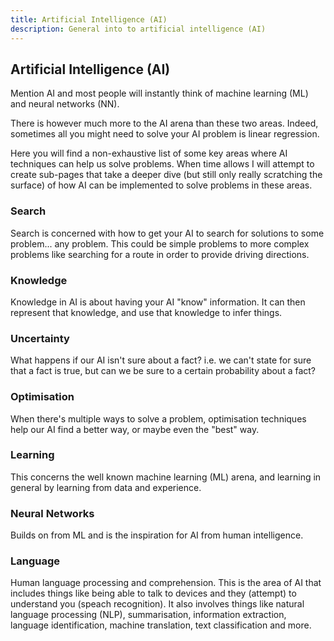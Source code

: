 ```yaml
---
title: Artificial Intelligence (AI)
description: General into to artificial intelligence (AI)
---
```

## Artificial Intelligence (AI) 
Mention AI and most people will instantly think of machine learning (ML) and neural networks (NN). 

There is however much more to the AI arena than these two areas. Indeed, sometimes all you might need to solve your AI 
problem is linear regression. 

Here you will find a non-exhaustive list of some key areas where AI techniques can help us 
solve problems. When time allows I will attempt to create sub-pages that take a deeper dive (but still only really 
scratching the surface) of how AI can be implemented to solve problems in these areas.

### Search
Search is concerned with how to get your AI to search for solutions to some problem... any problem. This could be simple
 problems to more complex problems like searching for a route in order to provide driving directions.

### Knowledge
Knowledge in AI is about having your AI "know" information. It can then represent that knowledge, and use that knowledge 
to infer things.

### Uncertainty
What happens if our AI isn't sure about a fact? i.e. we can't state for sure that a fact is true, but can we be sure to 
a certain probability about a fact?

### Optimisation
When there's multiple ways to solve a problem, optimisation techniques help our AI find a better way, or maybe even the 
"best" way.

### Learning
This concerns the well known machine learning (ML) arena, and learning in general by learning from data and experience.

### Neural Networks
Builds on from ML and is the inspiration for AI from human intelligence.

### Language
Human language processing and comprehension. This is the area of AI that includes things like being able to talk to 
devices and they (attempt) to understand you (speach recognition). It also involves things like  natural language 
processing (NLP), summarisation, information extraction, language identification, machine translation, 
text classification and more.